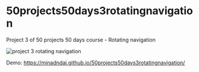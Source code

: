# 50projects50days3rotatingnavigation
Project 3 of 50 projects 50 days course - Rotating navigation

![project 3 rotating navigation](https://user-images.githubusercontent.com/65378477/106211858-8501e680-621d-11eb-9001-e1c4afe1335f.jpg)

Demo:
https://minadndai.github.io/50projects50days3rotatingnavigation/
